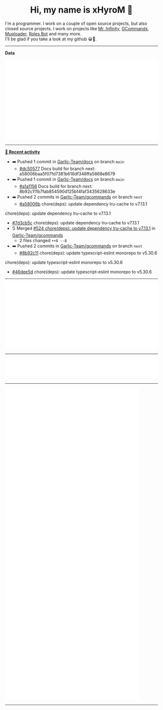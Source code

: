 <p align="center">
    <!-- <img src="https://avatars.githubusercontent.com/u/56601352" width="192" alt="hyro's pfp" /> -->
    <h1 align="center">Hi, my name is xHyroM 👋</h1>
</p>

I'm a programmer. I work on a couple of open source projects, but also closed source projects. I work on projects like [Mr. Infinity](https://discord.com/oauth2/authorize?client_id=720321585625694239&scope=bot%20applications.commands&permissions=8&redirect_uri=https://blobs.gq/imanager&prompt=consent&response_type=code), [GCommands](https://github.com/Garlic-Team/GCommands), [Muploader](https://github.com/xHyroM/Muploder), [Roles Bot](https://github.com/xHyroM/roles-bot) and many more.  
I'll be glad if you take a look at my github 😀👀.

___
**Data**

<img src="https://github.com/xHyroM/xHyroM/blob/master/.cache/base.svg">

___

**[📰 Recent activity](https://github.com/xHyroM)**
* ➡️ Pushed 1 commit in [Garlic-Team/docs](https://github.com/Garlic-Team/docs) on branch `main`
  * [#dc50577](https://github.com/Garlic-Team/docs/commit/dc50577) Docs build for branch next: a58006baa5f07fd7381b616df348ffa5868e8679
* ➡️ Pushed 1 commit in [Garlic-Team/docs](https://github.com/Garlic-Team/docs) on branch `main`
  * [#a1a1156](https://github.com/Garlic-Team/docs/commit/a1a1156) Docs build for branch next: 8b92c111b7fab854590d125b14faf3435628633e
* ➡️ Pushed 2 commits in [Garlic-Team/gcommands](https://github.com/Garlic-Team/gcommands) on branch `next`
  * [#a58006b](https://github.com/Garlic-Team/gcommands/commit/a58006b) chore(deps): update dependency lru-cache to v7.13.1

chore(deps): update dependency lru-cache to v7.13.1
  * [#7d3cb5c](https://github.com/Garlic-Team/gcommands/commit/7d3cb5c) chore(deps): update dependency lru-cache to v7.13.1
* 🔃 Merged [#524 chore(deps): update dependency lru-cache to v7.13.1](https://github.com/Garlic-Team/gcommands/pull/524) in [Garlic-Team/gcommands](https://github.com/Garlic-Team/gcommands)
  * 2 files changed `++8 --8`
* ➡️ Pushed 2 commits in [Garlic-Team/gcommands](https://github.com/Garlic-Team/gcommands) on branch `next`
  * [#8b92c11](https://github.com/Garlic-Team/gcommands/commit/8b92c11) chore(deps): update typescript-eslint monorepo to v5.30.6

chore(deps): update typescript-eslint monorepo to v5.30.6
  * [#46dee5d](https://github.com/Garlic-Team/gcommands/commit/46dee5d) chore(deps): update typescript-eslint monorepo to v5.30.6


___

<img src="https://github.com/xHyroM/xHyroM/blob/master/.cache/isocalendar.svg">

___

<img src="https://github.com/xHyroM/xHyroM/blob/master/.cache/languages.svg">

___

<img src="https://github.com/xHyroM/xHyroM/blob/master/.cache/achievements.svg">

___
